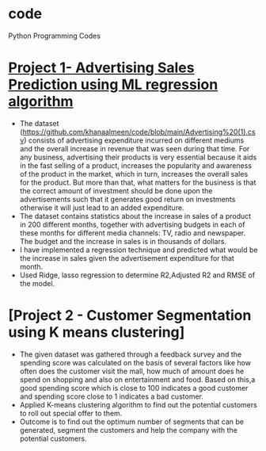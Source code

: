 # code
Python Programming Codes

# [Project 1- Advertising Sales Prediction using ML regression algorithm](https://github.com/khanaalmeen/code/blob/main/LINEAR_REGRESSION.ipynb)   
* The dataset (https://github.com/khanaalmeen/code/blob/main/Advertising%20(1).csv) consists of advertising expenditure incurred on different mediums and the overall increase in revenue that was seen during that time. For any business, advertising their products is very essential because it aids in the fast selling of a product, increases the popularity and awareness of the product in the market, which in turn, increases the overall sales for the product. But more than that, what matters for the business is that the correct amount of investment should be done upon the advertisements such that it generates good return on investments otherwise it will just lead to an added expenditure.
* The dataset contains statistics about the increase in sales of a product in 200 different months, together with advertising budgets in each of these months for different media channels: TV, radio and newspaper. The budget and the increase in sales is in thousands of dollars. 
* I have implemented a regression technique and predicted what would be the increase in sales given the advertisement expenditure for that month.
* Used Ridge, lasso regression to determine R2,Adjusted R2 and RMSE of the model.


# [Project 2 - Customer Segmentation using K means clustering]
* The given dataset was gathered through a feedback survey and the spending score was calculated on the basis of several factors like how often does the customer visit the mall, how much of amount does he spend on shopping and also on entertainment and food. Based on this,a good spending score which is close to 100 indicates a good customer and spending score close to 1 indicates a bad customer. 
* Applied K-means clustering algorithm to find out the potential customers to roll out special offer to them.
* Outcome is to find out the optimum number of segments that can be generated, segment the customers and help the company with the potential customers.


